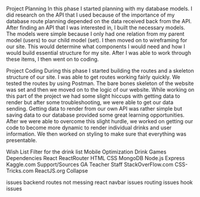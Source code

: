 Project Planning
In this phase I started planning with my database models. I did research on the API that I used because of the importance of my database route planning depended on the data received back from the API. After finding an API that I was interested in, I built the necessary models. The models were simple because I only had one relation from my parent model (users) to our child model (set). I then moved on to wireframing for our site. This would determine what components I would need and how I would build essential structure for my site. After I was able to work through these items, I then went on to coding.

Project Coding
During this phase I started building the routes and a skeleton structure of our site. I was able to get routes working fairly quickly. We tested the routes by using Postman. The bare bones skeleton of the website was set and then we moved on to the logic of our website. While working on this part of the project we had some slight hiccups with getting data to render but after some troubleshooting, we were able to get our data sending. Getting data to render from our own API was rather simple but saving data to our database provided some great learning opportunities. After we were able to overcome this slight hurdle, we worked on getting our code to become more dynamic to render individual drinks and user information. We then worked on styling to make sure that everything was presentable.

Wish List
Filter for the drink list
Mobile Optimization
Drink Games
Dependencies
React
ReactRouter
HTML
CSS
MongoDB
Node.js
Express
Kaggle.com
Support/Sources
GA Teacher Staff
StackOverFlow.com
CSS-Tricks.com
ReactJS.org Collapse



issues backend routes not messing 
react navbar issues 
routing issues 
hook issues 
